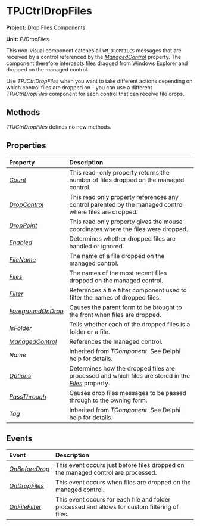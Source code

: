 # TPJCtrlDropFiles #

**Project:** [Drop Files Components](../API.md).

**Unit:** _PJDropFiles_.

This non-visual component catches all `WM_DROPFILES` messages that are received by a control referenced by the _[ManagedControl](./TPJCtrlDropFiles-ManagedControl.md)_ property. The component therefore intercepts files dragged from Windows Explorer and dropped on the managed control.

Use _TPJCtrlDropFiles_ when you want to take different actions depending on which control files are dropped on - you can use a different _TPJCtrlDropFiles_ component for each control that can receive file drops.

## Methods ##

_TPJCtrlDropFiles_ defines no new methods.

## Properties ##

| Property | Description |
|:---------|:------------|
| _[Count](./TPJCtrlDropFiles-Count.md)_ | This read-only property returns the number of files dropped on the managed control. |
| _[DropControl](./TPJCtrlDropFiles-DropControl.md)_ | This read only property references any control parented by the managed control where files are dropped. |
| _[DropPoint](./TPJCtrlDropFiles-DropPoint.md)_ | This read only property gives the mouse coordinates where the files were dropped. |
| _[Enabled](./TPJCtrlDropFiles-Enabled.md)_ | Determines whether dropped files are handled or ignored. |
| _[FileName](./TPJCtrlDropFiles-FileName.md)_ | The name of a file dropped on the managed control. |
| _[Files](./TPJCtrlDropFiles-Files.md)_ | The names of the most recent files dropped on the managed control. |
| _[Filter](./TPJCtrlDropFiles-Filter.md)_ | References a file filter component used to filter the names of dropped files. |
| _[ForegroundOnDrop](./TPJCtrlDropFiles-ForegroundOnDrop.md)_ | Causes the parent form to be brought to the front when files are dropped. |
| _[IsFolder](./TPJCtrlDropFiles-IsFolder.md)_ | Tells whether each of the dropped files is a folder or a file. |
| _[ManagedControl](./TPJCtrlDropFiles-ManagedControl.md)_ | References the managed control. |
| _Name_ | Inherited from _TComponent_. See Delphi help for details. |
| _[Options](./TPJCtrlDropFiles-Options.md)_ | Determines how the dropped files are processed and which files are stored in the _[Files](./TPJCtrlDropFiles-Files.md)_ property. |
| _[PassThrough](./TPJCtrlDropFiles-PassThrough.md)_ | Causes drop files messages to be passed through to the owning form. |
| _Tag_ | Inherited from _TComponent_. See Delphi help for details. |

## Events ##

| Event | Description |
|:------|:------------|
| _[OnBeforeDrop](./TPJCtrlDropFiles-OnBeforeDrop.md)_ | This event occurs just before files dropped on the managed control are processed. |
| _[OnDropFiles](./TPJCtrlDropFiles-OnDropFiles.md)_ | This event occurs when files are dropped on the managed control. |
| _[OnFileFilter](./TPJCtrlDropFiles-OnFileFilter.md)_ | This event occurs for each file and folder processed and allows for custom filtering of files. |